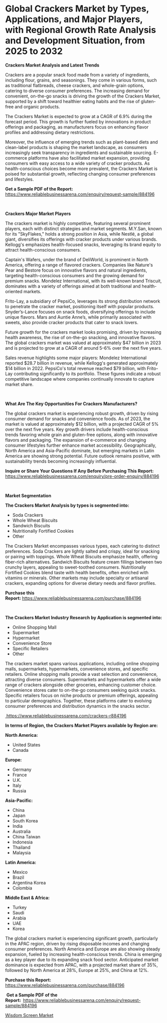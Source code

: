 <p><h1>Global Crackers Market by Types, Applications, and Major Players, with Regional Growth Rate Analysis and Development Situation, from 2025 to 2032</h1></p><p><strong>Crackers Market Analysis and Latest Trends</strong></p>
<p><p>Crackers are a popular snack food made from a variety of ingredients, including flour, grains, and seasonings. They come in various forms, such as traditional flatbreads, cheese crackers, and whole-grain options, catering to diverse consumer preferences. The increasing demand for convenient, on-the-go snacks is driving the growth of the Crackers Market, supported by a shift toward healthier eating habits and the rise of gluten-free and organic products.</p><p>The Crackers Market is expected to grow at a CAGR of 6.9% during the forecast period. This growth is further fueled by innovations in product offerings and packaging, as manufacturers focus on enhancing flavor profiles and addressing dietary restrictions. </p><p>Moreover, the influence of emerging trends such as plant-based diets and clean-label products is shaping the market landscape, as consumers increasingly seek transparency in ingredients and sustainable sourcing. E-commerce platforms have also facilitated market expansion, providing consumers with easy access to a wide variety of cracker products. As health-conscious choices become more prevalent, the Crackers Market is poised for substantial growth, reflecting changing consumer preferences and lifestyles.</p></p>
<p><strong>Get a Sample PDF of the Report:&nbsp;</strong> <a href="https://www.reliablebusinessarena.com/enquiry/request-sample/884196?utm_campaign=1948&utm_medium=2&utm_source=Github&utm_content=ia&utm_term=05022025&utm_id=crackers">https://www.reliablebusinessarena.com/enquiry/request-sample/884196</a></p>
<p>&nbsp;</p>
<p><strong>Crackers Major Market Players</strong></p>
<p><p>The crackers market is highly competitive, featuring several prominent players, each with distinct strategies and market segments. M.Y.San, known for its "SkyFlakes," holds a strong position in Asia, while Nestlé, a global giant, diversifies its offerings with cracker products under various brands. Kellogg's emphasizes health-focused snacks, leveraging its brand equity to attract health-conscious consumers.</p><p>Captain's Wafers, under the brand of DeliWorld, is prominent in North America, offering a range of flavored crackers. Companies like Nature's Pear and Bestore focus on innovative flavors and natural ingredients, targeting health-conscious consumers and the growing demand for premium snacks. Mondelez International, with its well-known brand Triscuit, dominates with a variety of offerings aimed at both traditional and health-oriented markets.</p><p>Frito-Lay, a subsidiary of PepsiCo, leverages its strong distribution network to penetrate the cracker market, positioning itself with popular products. Snyder’s-Lance focuses on snack foods, diversifying offerings to include unique flavors. Mars and Auntie Anne’s, while primarily associated with sweets, also provide cracker products that cater to snack lovers.</p><p>Future growth for the crackers market looks promising, driven by increasing health awareness, the rise of on-the-go snacking, and innovative flavors. The global crackers market was valued at approximately $47 billion in 2023 and is projected to grow at a CAGR of around 5-6% over the next five years.</p><p>Sales revenue highlights some major players: Mondelez International reported $28.7 billion in revenue, while Kellogg's generated approximately $14 billion in 2022. PepsiCo's total revenue reached $79 billion, with Frito-Lay contributing significantly to its portfolio. These figures indicate a robust competitive landscape where companies continually innovate to capture market share.</p></p>
<p>&nbsp;</p>
<p><strong>What Are The Key Opportunities For Crackers Manufacturers?</strong></p>
<p><p>The global crackers market is experiencing robust growth, driven by rising consumer demand for snacks and convenience foods. As of 2023, the market is valued at approximately $12 billion, with a projected CAGR of 5% over the next five years. Key growth drivers include health-conscious trends favoring whole grain and gluten-free options, along with innovative flavors and packaging. The expansion of e-commerce and changing consumer lifestyles further enhance market accessibility. Geographically, North America and Asia-Pacific dominate, but emerging markets in Latin America are showing strong potential. Future outlook remains positive, with sustainability trends becoming increasingly influential.</p></p>
<p><strong>Inquire or Share Your Questions If Any Before Purchasing This Report:</strong> <a href="https://www.reliablebusinessarena.com/enquiry/pre-order-enquiry/884196?utm_campaign=1948&utm_medium=2&utm_source=Github&utm_content=ia&utm_term=05022025&utm_id=crackers">https://www.reliablebusinessarena.com/enquiry/pre-order-enquiry/884196</a></p>
<p>&nbsp;</p>
<p><strong>Market Segmentation</strong></p>
<p><strong>The Crackers Market Analysis by types is segmented into:</strong></p>
<p><ul><li>Soda Crackers</li><li>Whole Wheat Biscuits</li><li>Sandwich Biscuits</li><li>Nutritionally Fortified Cookies</li><li>Other</li></ul></p>
<p><p>The Crackers Market encompasses various types, each catering to distinct preferences. Soda Crackers are lightly salted and crispy, ideal for snacking or pairing with toppings. Whole Wheat Biscuits emphasize health, offering fiber-rich alternatives. Sandwich Biscuits feature cream fillings between two crunchy layers, appealing to sweet-toothed consumers. Nutritionally Fortified Cookies blend taste with health benefits, often enriched with vitamins or minerals. Other markets may include specialty or artisanal crackers, expanding options for diverse dietary needs and flavor profiles.</p></p>
<p><strong>Purchase this Report:&nbsp;</strong><a href="https://www.reliablebusinessarena.com/purchase/884196?utm_campaign=1948&utm_medium=2&utm_source=Github&utm_content=ia&utm_term=05022025&utm_id=crackers">https://www.reliablebusinessarena.com/purchase/884196</a></p>
<p>&nbsp;</p>
<p><strong>The Crackers Market Industry Research by Application is segmented into:</strong></p>
<p><ul><li>Online Shopping Mall</li><li>Supermarket</li><li>Hypermarket</li><li>Convenience Store</li><li>Specific Retailers</li><li>Other</li></ul></p>
<p><p>The crackers market spans various applications, including online shopping malls, supermarkets, hypermarkets, convenience stores, and specific retailers. Online shopping malls provide a vast selection and convenience, attracting diverse consumers. Supermarkets and hypermarkets offer a wide range of crackers alongside other groceries, enhancing customer choice. Convenience stores cater to on-the-go consumers seeking quick snacks. Specific retailers focus on niche products or premium offerings, appealing to particular demographics. Together, these platforms cater to evolving consumer preferences and distribution dynamics in the snacks sector.</p></p>
<p><a href="https://www.reliablebusinessarena.com/crackers-r884196?utm_campaign=1948&utm_medium=2&utm_source=Github&utm_content=ia&utm_term=05022025&utm_id=crackers">&nbsp;https://www.reliablebusinessarena.com/crackers-r884196</a></p>
<p><strong>In terms of Region, the Crackers Market Players available by Region are:</strong></p>
<p>
    <p> <strong> North America: </strong>
        <ul>
            <li>United States</li>
            <li>Canada</li>
        </ul>
        </p> 
    <p> <strong> Europe: </strong>
        <ul>
            <li>Germany</li>
            <li>France</li>
            <li>U.K.</li>
            <li>Italy</li>
            <li>Russia</li>
        </ul>
        </p> 
    <p> <strong> Asia-Pacific: </strong>
        <ul>
            <li>China</li>
            <li>Japan</li>
            <li>South Korea</li>
            <li>India</li>
            <li>Australia</li>
            <li>China Taiwan</li>
            <li>Indonesia</li>
            <li>Thailand</li>
            <li>Malaysia</li>
        </ul>
        </p> 
    <p> <strong> Latin America: </strong>
        <ul>
            <li>Mexico</li>
            <li>Brazil</li>
            <li>Argentina Korea</li>
            <li>Colombia</li>
        </ul>
        </p> 
    <p> <strong> Middle East & Africa: </strong>
        <ul>
            <li>Turkey</li>
            <li>Saudi</li>
            <li>Arabia</li>
            <li>UAE</li>
            <li>Korea</li>
        </ul>
    </p>
    </p>
<p><p>The global crackers market is experiencing significant growth, particularly in the APAC region, driven by rising disposable incomes and changing consumer preferences. North America and Europe are also showing steady expansion, fueled by increasing health-conscious trends. China is emerging as a key player due to its expanding snack food sector. Anticipated market dominance is expected from APAC, with a projected market share of 35%, followed by North America at 28%, Europe at 25%, and China at 12%.</p></p>
<p><strong>Purchase this Report: </strong><a href="https://www.reliablebusinessarena.com/purchase/884196?utm_campaign=1948&utm_medium=2&utm_source=Github&utm_content=ia&utm_term=05022025&utm_id=crackers">https://www.reliablebusinessarena.com/purchase/884196</a></p>
<p>&nbsp;<strong>Get a Sample PDF of the Report:&nbsp;&nbsp;</strong><a href="https://www.reliablebusinessarena.com/enquiry/request-sample/884196?utm_campaign=1948&utm_medium=2&utm_source=Github&utm_content=ia&utm_term=05022025&utm_id=crackers">https://www.reliablebusinessarena.com/enquiry/request-sample/884196</a></p>
<p><strong></strong></p>
<p><p><a href="https://github.com/rahu1506/Market-Research-Report-List-6/blob/main/wisdom-screen-market.md?utm_campaign=1948&utm_medium=2&utm_source=Github&utm_content=ia&utm_term=05022025&utm_id=crackers">Wisdom Screen Market</a></p></p>
